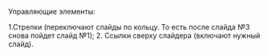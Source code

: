 Управляющие элементы:

1.Стрелки (переключают слайды по кольцу. То есть после слайда №3 снова пойдет слайд №1);
2. Ссылки сверху слайдера (включают нужный слайд).
